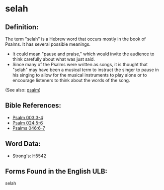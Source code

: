 # selah

## Definition:

The term "selah" is a Hebrew word that occurs mostly in the book of Psalms. It has several possible meanings.

* It could mean "pause and praise," which would invite the audience to think carefully about what was just said.
* Since many of the Psalms were written as songs, it is thought that "selah" may have been a musical term to instruct the singer to pause in his singing to allow for the musical instruments to play alone or to encourage listeners to think about the words of the song.

(See also: [psalm](../kt/psalm.md))

## Bible References:

* [Psalm 003:3-4](rc://en/tn/help/psa/003/003)
* [Psalm 024:5-6](rc://en/tn/help/psa/024/005)
* [Psalms 046:6-7](rc://en/tn/help/psa/046/006)

## Word Data:

* Strong's: H5542

## Forms Found in the English ULB:

selah
